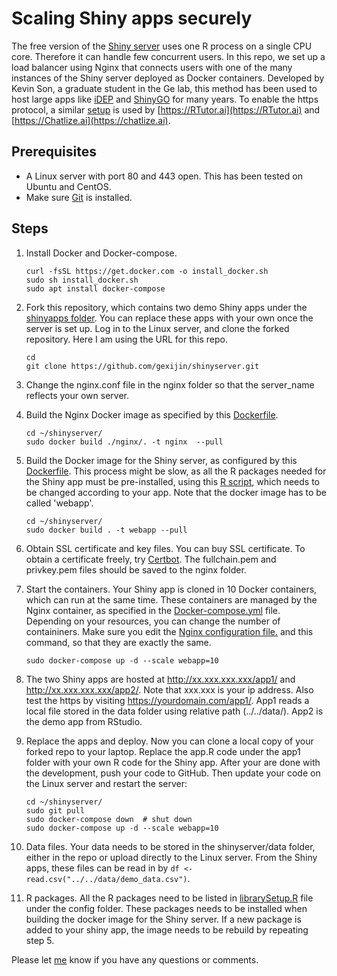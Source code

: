 # Scaling Shiny apps securely

 The free version of the [Shiny server](https://posit.co/products/open-source/shinyserver/) uses one R process on a single CPU core. Therefore it can handle few concurrent users. In this repo, we set up a load balancer using Nginx that connects users with one of the many instances of the Shiny server deployed as Docker containers. Developed by Kevin Son, a graduate student in the Ge lab, this method has been used to host large apps like [iDEP](http://bioinformatics.sdstate.edu/idep/) and  [ShinyGO](http://bioinformatics.sdstate.edu/go/) for many years.  To enable the https protocol, a similar [setup](https://github.com/gexijin/RTutor_server) is used by [https://RTutor.ai](https://RTutor.ai) and [https://Chatlize.ai](https://chatlize.ai).
 
## Prerequisites
  + A Linux server with port 80 and 443 open. This has been tested on Ubuntu and CentOS. 
  + Make sure [Git](https://git-scm.com/book/en/v2/Getting-Started-Installing-Git) is installed.

## Steps
1.  Install Docker and Docker-compose.
    ```
    curl -fsSL https://get.docker.com -o install_docker.sh
    sudo sh install_docker.sh
    sudo apt install docker-compose
    ```
2.  Fork this repository, which contains two demo Shiny apps under the [shinyapps folder](https://github.com/gexijin/shinyserver/tree/main/shinyapps). You can replace these apps with your own once the server is set up. Log in to the Linux server, and clone the forked repository. Here I am using the URL for this repo.
     ```
     cd
     git clone https://github.com/gexijin/shinyserver.git
     ```
3. Change the nginx.conf file in the nginx folder so that the server_name reflects your own server.
   
4. Build the Nginx Docker image as specified by this [Dockerfile](https://github.com/gexijin/shinyserver/blob/main/nginx/Dockerfile).
    ```
    cd ~/shinyserver/
    sudo docker build ./nginx/. -t nginx  --pull
    ```
5. Build the Docker image for the Shiny server, as configured by this [Dockerfile](https://github.com/gexijin/shinyserver/blob/main/Dockerfile). This process might be slow, as all the R packages needed for the Shiny app must be pre-installed, using this [R script](https://github.com/gexijin/shinyserver/blob/main/config/librarySetup.R), which needs to be changed according to your app. Note that the docker image has to be called 'webapp'.

    ```
    cd ~/shinyserver/
    sudo docker build . -t webapp --pull
    ```
6. Obtain SSL certificate and key files. You can buy SSL certificate. To obtain a certificate freely, try [Certbot](https://certbot.eff.org/). The fullchain.pem and privkey.pem files should be saved to the nginx folder.


   
7. Start the containers. Your Shiny app is cloned in 10 Docker containers, which can run at the same time.  These containers are managed by the Nginx container, as specified in the [Docker-compose.yml](https://github.com/gexijin/shinyserver/blob/main/docker-compose.yml) file. Depending on your resources, you can change the number of containiners. Make sure you edit the [Nginx configuration file.](https://github.com/gexijin/shinyserver/blob/main/nginx/nginx.conf) and this command, so that they are exactly the same.
    ```
    sudo docker-compose up -d --scale webapp=10
    ```
8. The two Shiny apps are hosted at http://xx.xxx.xxx.xxx/app1/ and http://xx.xxx.xxx.xxx/app2/. Note that xxx.xxx is your ip address. Also test the https by visiting https://yourdomain.com/app1/. App1 reads a local file stored in the data folder using relative path (../../data/). App2 is the demo app from RStudio.

9. Replace the apps and deploy. Now you can clone a local copy of your forked repo to your laptop. Replace the app.R code under the  app1 folder with your own R code for the Shiny app.  After your are done with the development, push your code to GitHub. Then update your code on the Linux server and restart the server:
    ```
    cd ~/shinyserver/
    sudo git pull
    sudo docker-compose down  # shut down
    sudo docker-compose up -d --scale webapp=10
    ```
10. Data files. Your data needs to be stored in the shinyserver/data folder, either in the repo or upload directly to the Linux server. From the Shiny apps, these files can be read in by ```df <- read.csv("../../data/demo_data.csv")```.
11. R packages. All the R packages need to be listed in [librarySetup.R](https://github.com/gexijin/shinyserver/blob/main/config/librarySetup.R) file under the config folder. These packages needs to be installed when building the docker image for the Shiny server. If a new package is added to your shiny app, the image needs to be rebuild by repeating step 5. 

Please let [me](https://twitter.com/StevenXGe) know if you have any questions or comments. 
